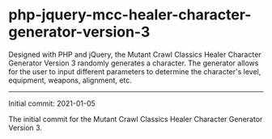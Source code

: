 # php-jquery-mcc-healer-character-generator-version-3
Designed with PHP and jQuery, the Mutant Crawl Classics Healer Character Generator Version 3 randomly generates a character. The generator allows for the user to input different parameters to determine the character's level, equipment, weapons, alignment, etc.


----------------------


Initial commit: 2021-01-05

The initial commit for the Mutant Crawl Classics Healer Character Generator Version 3.
